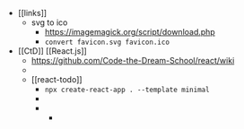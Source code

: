 - [[links]]
	- svg to ico
		- https://imagemagick.org/script/download.php
		- `convert favicon.svg favicon.ico`
- [[CtD]] [[React.js]]
	- https://github.com/Code-the-Dream-School/react/wiki
	-
	- [[react-todo]]
		- `npx create-react-app . --template minimal`
		-
		-
			-